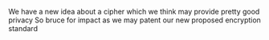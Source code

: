 We have a new idea about a cipher which we think may provide pretty good privacy
So bruce for impact as we may patent our new proposed encryption standard
